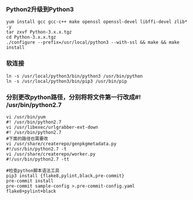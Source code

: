 ### Python2升级到Python3

```shell
yum install gcc gcc-c++ make openssl openssl-devel libffi-devel zlib* -y
tar zxvf Python-3.x.x.tgz
cd Python-3.x.x.tgz
./configure --prefix=/usr/local/python3 --with-ssl && make && make install
```

### 软连接

```shell
ln -s /usr/local/python3/bin/python3 /usr/bin/python
ln -s /usr/local/python3/bin/pip3 /usr/bin/pip
```

### 分别更改python路径，分别将将文件第一行改成#! /usr/bin/python2.7

```shell
vi /usr/bin/yum
#! /usr/bin/python2.7
vi /usr/libexec/urlgrabber-ext-down
#! /usr/bin/python2.7
#下面的路径也需要改
vi /usr/share/createrepo/genpkgmetadata.py
#!/usr/bin/python2.7 -t
vi /usr/share/createrepo/worker.py
#!/usr/bin/python2.7 -tt
```

```shell
#检查python脚本语法工具
pip3 install {flake8,pylint,black,pre-commit}
pre-commit install
pre-commit sample-config >.pre-commit-config.yaml
flake8+pylint+black
```
